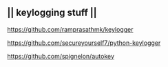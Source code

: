    ## || keylogging stuff ||
https://github.com/ramprasathmk/keylogger

https://github.com/secureyourself7/python-keylogger

https://github.com/spignelon/autokey
